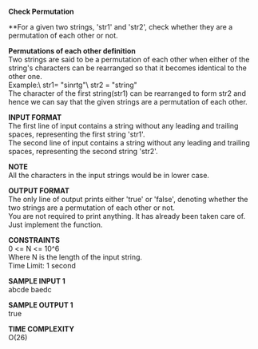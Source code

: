**Check Permutation**

**For a given two strings, 'str1' and 'str2', check whether they are a permutation of each other or not.

**Permutations of each other definition**\
Two strings are said to be a permutation of each other when either of the string's characters can be rearranged so that it becomes identical to the other one.\
Example:\ 
str1= "sinrtg"\ 
str2 = "string"\
The character of the first string(str1) can be rearranged to form str2 and hence we can say that the given strings are a permutation of each other.

**INPUT FORMAT**\
The first line of input contains a string without any leading and trailing spaces, representing the first string 'str1'.\
The second line of input contains a string without any leading and trailing spaces, representing the second string 'str2'.

**NOTE**\
All the characters in the input strings would be in lower case.

**OUTPUT FORMAT**\
The only line of output prints either 'true' or 'false', denoting whether the two strings are a permutation of each other or not.\
You are not required to print anything. It has already been taken care of. Just implement the function.

**CONSTRAINTS**\
0 <= N <= 10^6\
Where N is the length of the input string.\
Time Limit: 1 second

**SAMPLE INPUT 1**\
abcde
baedc

**SAMPLE OUTPUT 1**\
true

**TIME COMPLEXITY**\
O(26)
